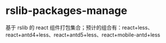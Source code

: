 # rslib-packages-manage
基于 rslib 的 react 组件打包集合；预计的组合有：react+less、react+antd4+less、react+antd5+less、react+mobile-antd+less
